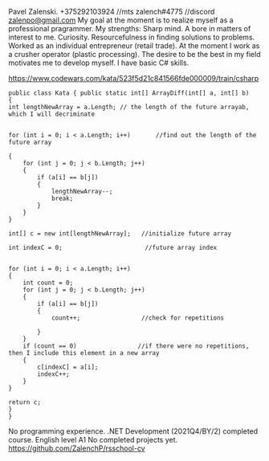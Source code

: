 Pavel Zalenski. +375292103924 //mts zalench#4775 //discord zalenpo@gmail.com My goal at the moment is to realize myself as a professional pragrammer. My strengths: Sharp mind. A bore in matters of interest to me. Curiosity. Resourcefulness in finding solutions to problems. Worked as an individual entrepreneur (retail trade). At the moment I work as a crusher operator (plastic processing). The desire to be the best in my field motivates me to develop myself. I have basic C# skills.

https://www.codewars.com/kata/523f5d21c841566fde000009/train/csharp 
```
public class Kata { public static int[] ArrayDiff(int[] a, int[] b)
{ 
int lengthNewArray = a.Length; // the length of the future arrayab, which I will decriminate


for (int i = 0; i < a.Length; i++)       //find out the length of the future array

{
    for (int j = 0; j < b.Length; j++)
    {
        if (a[i] == b[j])
        {
            lengthNewArray--;
            break;
        }
    }
}

int[] c = new int[lengthNewArray];   //initialize future array

int indexC = 0;                       //future array index


for (int i = 0; i < a.Length; i++)      
{
    int count = 0;
    for (int j = 0; j < b.Length; j++)
    {
        if (a[i] == b[j])
        {
            count++;                 //check for repetitions

        }
    }
    if (count == 0)                 //if there were no repetitions, then I include this element in a new array
    {
        c[indexC] = a[i];
        indexC++;
    }
}

return c;
}
} 
```

No programming experience. .NET Development (2021Q4/BY/2) completed course. English level A1 No completed projects yet. https://github.com/ZalenchP/rsschool-cv
